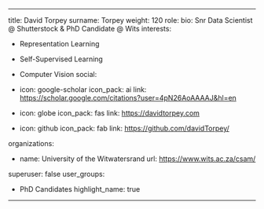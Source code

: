 
---
title: David  Torpey 
surname: Torpey 
weight: 120
role:
bio: Snr Data Scientist @ Shutterstock & PhD Candidate @ Wits
interests:
  - Representation Learning
  - Self-Supervised Learning
  - Computer Vision
social:

  - icon: google-scholar
    icon_pack: ai
    link: https://scholar.google.com/citations?user=4pN26AoAAAAJ&hl=en

  - icon: globe
    icon_pack: fas
    link: https://davidtorpey.com

  - icon: github
    icon_pack: fab
    link: https://github.com/davidTorpey/


organizations:
  - name: University of the Witwatersrand
    url: https://www.wits.ac.za/csam/

superuser: false
user_groups:
  - PhD Candidates
highlight_name: true


---



